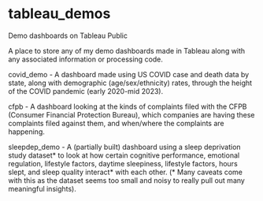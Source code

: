 # tableau_demos
Demo dashboards on Tableau Public

A place to store any of my demo dashboards made in Tableau along with any associated information or processing code.

covid_demo - A dashboard made using US COVID case and death data by state, along with demographic (age/sex/ethnicity) rates, through the height of the COVID pandemic (early 2020-mid 2023).

cfpb - A dashboard looking at the kinds of complaints filed with the CFPB (Consumer Financial Protection Bureau), which companies are having these complaints filed against them, and when/where the complaints are happening.

sleepdep_demo - A (partially built) dashboard using a sleep deprivation study dataset* to look at how certain cognitive performance, emotional regulation, lifestyle factors, daytime sleepiness, lifestyle factors, hours slept, and sleep quality interact* with each other. (* Many caveats come with this as the dataset seems too small and noisy to really pull out many meaningful insights).